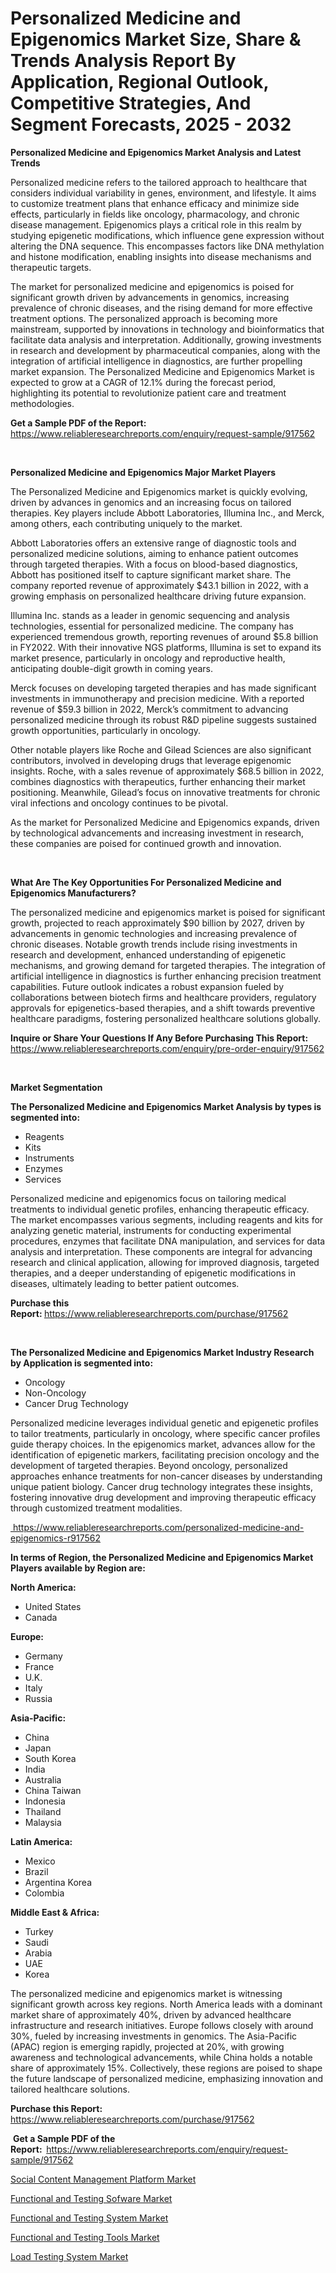 <p><h1>Personalized Medicine and Epigenomics Market Size, Share & Trends Analysis Report By Application, Regional Outlook, Competitive Strategies, And Segment Forecasts, 2025 - 2032</h1></p><p><strong>Personalized Medicine and Epigenomics Market Analysis and Latest Trends</strong></p>
<p><p>Personalized medicine refers to the tailored approach to healthcare that considers individual variability in genes, environment, and lifestyle. It aims to customize treatment plans that enhance efficacy and minimize side effects, particularly in fields like oncology, pharmacology, and chronic disease management. Epigenomics plays a critical role in this realm by studying epigenetic modifications, which influence gene expression without altering the DNA sequence. This encompasses factors like DNA methylation and histone modification, enabling insights into disease mechanisms and therapeutic targets.</p><p>The market for personalized medicine and epigenomics is poised for significant growth driven by advancements in genomics, increasing prevalence of chronic diseases, and the rising demand for more effective treatment options. The personalized approach is becoming more mainstream, supported by innovations in technology and bioinformatics that facilitate data analysis and interpretation. Additionally, growing investments in research and development by pharmaceutical companies, along with the integration of artificial intelligence in diagnostics, are further propelling market expansion. The Personalized Medicine and Epigenomics Market is expected to grow at a CAGR of 12.1% during the forecast period, highlighting its potential to revolutionize patient care and treatment methodologies.</p></p>
<p><strong>Get a Sample PDF of the Report:&nbsp;</strong> <a href="https://www.reliableresearchreports.com/enquiry/request-sample/917562?utm_campaign=114&utm_medium=2&utm_source=Github&utm_content=ia&utm_term=07032025&utm_id=personalized-medicine-and-epigenomics">https://www.reliableresearchreports.com/enquiry/request-sample/917562</a></p>
<p>&nbsp;</p>
<p><strong>Personalized Medicine and Epigenomics Major Market Players</strong></p>
<p><p>The Personalized Medicine and Epigenomics market is quickly evolving, driven by advances in genomics and an increasing focus on tailored therapies. Key players include Abbott Laboratories, Illumina Inc., and Merck, among others, each contributing uniquely to the market.</p><p>Abbott Laboratories offers an extensive range of diagnostic tools and personalized medicine solutions, aiming to enhance patient outcomes through targeted therapies. With a focus on blood-based diagnostics, Abbott has positioned itself to capture significant market share. The company reported revenue of approximately $43.1 billion in 2022, with a growing emphasis on personalized healthcare driving future expansion.</p><p>Illumina Inc. stands as a leader in genomic sequencing and analysis technologies, essential for personalized medicine. The company has experienced tremendous growth, reporting revenues of around $5.8 billion in FY2022. With their innovative NGS platforms, Illumina is set to expand its market presence, particularly in oncology and reproductive health, anticipating double-digit growth in coming years.</p><p>Merck focuses on developing targeted therapies and has made significant investments in immunotherapy and precision medicine. With a reported revenue of $59.3 billion in 2022, Merck’s commitment to advancing personalized medicine through its robust R&D pipeline suggests sustained growth opportunities, particularly in oncology.</p><p>Other notable players like Roche and Gilead Sciences are also significant contributors, involved in developing drugs that leverage epigenomic insights. Roche, with a sales revenue of approximately $68.5 billion in 2022, combines diagnostics with therapeutics, further enhancing their market positioning. Meanwhile, Gilead’s focus on innovative treatments for chronic viral infections and oncology continues to be pivotal.</p><p>As the market for Personalized Medicine and Epigenomics expands, driven by technological advancements and increasing investment in research, these companies are poised for continued growth and innovation.</p></p>
<p>&nbsp;</p>
<p><strong>What Are The Key Opportunities For Personalized Medicine and Epigenomics Manufacturers?</strong></p>
<p><p>The personalized medicine and epigenomics market is poised for significant growth, projected to reach approximately $90 billion by 2027, driven by advancements in genomic technologies and increasing prevalence of chronic diseases. Notable growth trends include rising investments in research and development, enhanced understanding of epigenetic mechanisms, and growing demand for targeted therapies. The integration of artificial intelligence in diagnostics is further enhancing precision treatment capabilities. Future outlook indicates a robust expansion fueled by collaborations between biotech firms and healthcare providers, regulatory approvals for epigenetics-based therapies, and a shift towards preventive healthcare paradigms, fostering personalized healthcare solutions globally.</p></p>
<p><strong>Inquire or Share Your Questions If Any Before Purchasing This Report:</strong> <a href="https://www.reliableresearchreports.com/enquiry/pre-order-enquiry/917562?utm_campaign=114&utm_medium=2&utm_source=Github&utm_content=ia&utm_term=07032025&utm_id=personalized-medicine-and-epigenomics">https://www.reliableresearchreports.com/enquiry/pre-order-enquiry/917562</a></p>
<p>&nbsp;</p>
<p><strong>Market Segmentation</strong></p>
<p><strong>The Personalized Medicine and Epigenomics Market Analysis by types is segmented into:</strong></p>
<p><ul><li>Reagents</li><li>Kits</li><li>Instruments</li><li>Enzymes</li><li>Services</li></ul></p>
<p><p>Personalized medicine and epigenomics focus on tailoring medical treatments to individual genetic profiles, enhancing therapeutic efficacy. The market encompasses various segments, including reagents and kits for analyzing genetic material, instruments for conducting experimental procedures, enzymes that facilitate DNA manipulation, and services for data analysis and interpretation. These components are integral for advancing research and clinical application, allowing for improved diagnosis, targeted therapies, and a deeper understanding of epigenetic modifications in diseases, ultimately leading to better patient outcomes.</p></p>
<p><strong>Purchase this Report:&nbsp;</strong><a href="https://www.reliableresearchreports.com/purchase/917562?utm_campaign=114&utm_medium=2&utm_source=Github&utm_content=ia&utm_term=07032025&utm_id=personalized-medicine-and-epigenomics">https://www.reliableresearchreports.com/purchase/917562</a></p>
<p>&nbsp;</p>
<p><strong>The Personalized Medicine and Epigenomics Market Industry Research by Application is segmented into:</strong></p>
<p><ul><li>Oncology</li><li>Non-Oncology</li><li>Cancer Drug Technology</li></ul></p>
<p><p>Personalized medicine leverages individual genetic and epigenetic profiles to tailor treatments, particularly in oncology, where specific cancer profiles guide therapy choices. In the epigenomics market, advances allow for the identification of epigenetic markers, facilitating precision oncology and the development of targeted therapies. Beyond oncology, personalized approaches enhance treatments for non-cancer diseases by understanding unique patient biology. Cancer drug technology integrates these insights, fostering innovative drug development and improving therapeutic efficacy through customized treatment modalities.</p></p>
<p><a href="https://www.reliableresearchreports.com/personalized-medicine-and-epigenomics-r917562?utm_campaign=114&utm_medium=2&utm_source=Github&utm_content=ia&utm_term=07032025&utm_id=personalized-medicine-and-epigenomics">&nbsp;https://www.reliableresearchreports.com/personalized-medicine-and-epigenomics-r917562</a></p>
<p><strong>In terms of Region, the Personalized Medicine and Epigenomics Market Players available by Region are:</strong></p>
<p>
    <p> <strong> North America: </strong>
        <ul>
            <li>United States</li>
            <li>Canada</li>
        </ul>
        </p> 
    <p> <strong> Europe: </strong>
        <ul>
            <li>Germany</li>
            <li>France</li>
            <li>U.K.</li>
            <li>Italy</li>
            <li>Russia</li>
        </ul>
        </p> 
    <p> <strong> Asia-Pacific: </strong>
        <ul>
            <li>China</li>
            <li>Japan</li>
            <li>South Korea</li>
            <li>India</li>
            <li>Australia</li>
            <li>China Taiwan</li>
            <li>Indonesia</li>
            <li>Thailand</li>
            <li>Malaysia</li>
        </ul>
        </p> 
    <p> <strong> Latin America: </strong>
        <ul>
            <li>Mexico</li>
            <li>Brazil</li>
            <li>Argentina Korea</li>
            <li>Colombia</li>
        </ul>
        </p> 
    <p> <strong> Middle East & Africa: </strong>
        <ul>
            <li>Turkey</li>
            <li>Saudi</li>
            <li>Arabia</li>
            <li>UAE</li>
            <li>Korea</li>
        </ul>
    </p>
    </p>
<p><p>The personalized medicine and epigenomics market is witnessing significant growth across key regions. North America leads with a dominant market share of approximately 40%, driven by advanced healthcare infrastructure and research initiatives. Europe follows closely with around 30%, fueled by increasing investments in genomics. The Asia-Pacific (APAC) region is emerging rapidly, projected at 20%, with growing awareness and technological advancements, while China holds a notable share of approximately 15%. Collectively, these regions are poised to shape the future landscape of personalized medicine, emphasizing innovation and tailored healthcare solutions.</p></p>
<p><strong>Purchase this Report: </strong><a href="https://www.reliableresearchreports.com/purchase/917562?utm_campaign=114&utm_medium=2&utm_source=Github&utm_content=ia&utm_term=07032025&utm_id=personalized-medicine-and-epigenomics">https://www.reliableresearchreports.com/purchase/917562</a></p>
<p>&nbsp;<strong>Get a Sample PDF of the Report:&nbsp;&nbsp;</strong><a href="https://www.reliableresearchreports.com/enquiry/request-sample/917562?utm_campaign=114&utm_medium=2&utm_source=Github&utm_content=ia&utm_term=07032025&utm_id=personalized-medicine-and-epigenomics">https://www.reliableresearchreports.com/enquiry/request-sample/917562</a></p>
<p><strong></strong></p>
<p><p><a href="https://github.com/boccalyver5k/Market-Research-Report-List-1/blob/main/social-content-management-platform-market.md?utm_campaign=114&utm_medium=2&utm_source=Github&utm_content=ia&utm_term=07032025&utm_id=personalized-medicine-and-epigenomics">Social Content Management Platform Market</a></p><p><a href="https://github.com/shopovdjondo/Market-Research-Report-List-1/blob/main/functional-and-testing-sofware-market.md?utm_campaign=114&utm_medium=2&utm_source=Github&utm_content=ia&utm_term=07032025&utm_id=personalized-medicine-and-epigenomics">Functional and Testing Sofware Market</a></p><p><a href="https://github.com/saeiddaemo/Market-Research-Report-List-1/blob/main/functional-and-testing-system-market.md?utm_campaign=114&utm_medium=2&utm_source=Github&utm_content=ia&utm_term=07032025&utm_id=personalized-medicine-and-epigenomics">Functional and Testing System Market</a></p><p><a href="https://github.com/plawragarile/Market-Research-Report-List-1/blob/main/functional-and-testing-tools-market.md?utm_campaign=114&utm_medium=2&utm_source=Github&utm_content=ia&utm_term=07032025&utm_id=personalized-medicine-and-epigenomics">Functional and Testing Tools Market</a></p><p><a href="https://github.com/supicweg/Market-Research-Report-List-1/blob/main/load-testing-system-market.md?utm_campaign=114&utm_medium=2&utm_source=Github&utm_content=ia&utm_term=07032025&utm_id=personalized-medicine-and-epigenomics">Load Testing System Market</a></p></p>